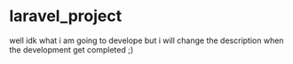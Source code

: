 # laravel_project
well idk what i am going to develope but i will change the description when the development get completed ;)
